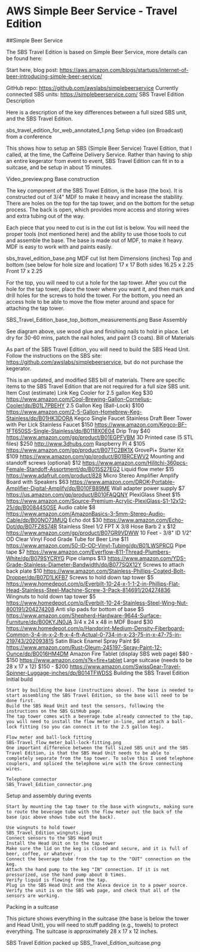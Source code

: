 # AWS Simple Beer Service - Travel Edition

##Simple Beer Service

The SBS Travel Edition is based on Simple Beer Service, more details can be found here:

Start here, blog post: https://aws.amazon.com/blogs/startups/internet-of-beer-introducing-simple-beer-service/

GitHub repo: https://github.com/awslabs/simplebeerservice
Currently connected SBS units: https://simplebeerservice.com/
SBS Travel Edition Description

Here is a description of the key differences between a full sized SBS unit, and the SBS Travel Edition.

sbs_travel_edition_for_web_annotated_1.png
Setup video (on Broadcast) from a conference

This shows how to setup an SBS (Simple Beer Service) Travel Edition, that I called, at the time, the Caffeine Delivery Service. Rather than having to ship an entire kegerator from event to event, SBS Travel Edition can fit in to a suitcase, and be setup in about 15 minutes.

Video_preview.png
Base construction

The key component of the SBS Travel Edition, is the base (the box). It is constructed out of 3/4" MDF to make it heavy and increase the stability. There are holes on the top for the tap tower, and on the bottom for the setup process. The back is open, which provides more access and storing wires and extra tubing out of the way.

Each piece that you need to cut is in the cut list is below. You will need the proper tools (not mentioned here) and the ability to use those tools to cut and assemble the base. The base is made out of MDF, to make it heavy. MDF is easy to work with and paints easily.

sbs_travel_edition_base.png
MDF cut list
Item 	Dimensions (inches)
Top and bottom (see below for hole size and location) 	17 x 17
Both sides 	16.25 x 2.25
Front 	17 x 2.25

For the top, you will need to cut a hole for the tap tower. After you cut the hole for the tap tower, place the tower where you want it, and then mark and drill holes for the screws to hold the tower. For the bottom, you need an access hole to be able to move the flow meter around and space for attaching the tap tower.

SBS_Travel_Edition_base_top_bottom_measurements.png
Base Assembly

See diagram above, use wood glue and finishing nails to hold in place. Let dry for 30-60 mins, patch the nail holes, and paint (3 coats).
Bill of Materials

As part of the SBS Travel Edition, you will need to build the SBS Head Unit. Follow the instructions on the SBS site: https://github.com/awslabs/simplebeerservice, but do not purchase the kegerator.

This is an updated, and modified SBS bill of materials. There are specific items to the SBS Travel Edition that are not required for a full size SBS unit.
Item 	Cost (estimate) 	Link
Keg Cooler for 2.5 gallon Keg 	$30 	https://www.amazon.com/Cool-Brewing-Gallon-Cornelius-Cooler/dp/B01L7PBEHY
2.5 Gallon Keg (Ball-Lock) 	$100 	https://www.amazon.com/2-5-Gallon-Homebrew-Keg-Stainless/dp/B01HK3DORA
Kegco Single Faucet Stainless Draft Beer Tower with Per Lick Stainless Faucet 	$150 	https://www.amazon.com/Kegco-BF-1FT650SS-Single-Stainless/dp/B0118XOE04
Drip Tray 	$40 	https://www.amazon.com/gp/product/B01EGPFVBM
3D Printed case (5 STL files) 	$250 	http://www.3dhubs.com
Raspberry Pi 4 	$105 	https://www.amazon.com/gp/product/B07TC2BK1X
GrovePi+ Starter Kit 	$109 	https://www.amazon.com/gp/product/B01BRCEWV2
Mounting and standoff screws (optional) 	$12 	https://www.amazon.com/Hilitchi-360pcs-Female-Standoff-Assortment/dp/B015S27EG2
Liquid flow meter 	$15 	https://www.adafruit.com/product/828
Micro Stereo Amplifier Amplify Board with Speakers 	$63 	https://www.amazon.com/DROK-Portable-Amplifier-Digital-Amplify/dp/B010FB89ME
Wall adapter power supply 	$7 	https://us.amazon.com/gp/product/B010FAQQNY
PlexiGlass Sheet 	$15 	https://www.amazon.com/Source-Premium-Acrylic-PlexiGlass-S1-12x12-25/dp/B00844SOSE
Audio cable 	$8 	https://www.amazon.com/AmazonBasics-3-5mm-Stereo-Audio-Cable/dp/B00NO73MUQ
Echo dot 	$30 	https://www.amazon.com/Echo-Dot/dp/B07FZ8S74R
Stainless Steel 1/2 FPT X 3/8 Hose Barb 	2 x $12 	https://www.amazon.com/gp/product/B07GR9VDWW
10 Feet - 3/8" ID 1/2" OD Clear Vinyl Food Grade Tube for Beer Line 	$11 	https://www.amazon.com/50-ID-OD-Vinyl-Tubing/dp/B01LWSPRCG
Pipe tape 	$7 	https://www.amazon.com/Everflow-811-Thread-Plumbers-White/dp/B079SYCRYG
Pipe clamps 	$13 	https://www.amazon.com/YDS-Grade-Stainless-Diameter-Bandwidth/dp/B077SQX12Y
Screws to attach back plate 	$10 	https://www.amazon.com/Stainless-Phillips-Coated-Bolt-Dropper/dp/B07D1LKFB7
Screws to hold down tap tower 	$5 	https://www.homedepot.com/p/Everbilt-10-24-x-1-1-2-in-Phillips-Flat-Head-Stainless-Steel-Machine-Screw-3-Pack-814691/204274836
Wingnuts to hold down tap tower 	 $5 	https://www.homedepot.com/p/Everbilt-10-24-Stainless-Steel-Wing-Nut-800191/204274208
Anti slip pads for bottom of base 	$5 	https://www.amazon.com/Shepherd-Hardware-9644-Surface-Furniture/dp/B00KYJN0JA
3/4 x 24 x 48 in MDF Board 	$30 	https://www.homedepot.com/p/Handprint-Medium-Density-Fiberboard-Common-3-4-in-x-2-ft-x-4-ft-Actual-0-734-in-x-23-75-in-x-47-75-in-219743/202093815
Satin Black Enamel Spray Paint 	$6 	https://www.amazon.com/Rust-Oleum-245197-Spray-Paint-12-Ounce/dp/B0016HM4DM
Amazon Fire Tablet (display SBS web page) 	$80 - $150 	https://www.amazon.com/s?k=fire+tablet
Large suitcase (needs to be 28 x 17 x 12) 	$150 - $200 	https://www.amazon.com/SwissGear-Travel-Spinner-Luggage-inches/dp/B014TFWDSS
Building the SBS Travel Edition
Initial build

    Start by building the base (instructions above). The base is needed to start assembling the SBS Travel Edition, so the base will need to be done first.
    Build the SBS Head Unit and test the sensors, following the instructions on the SBS GitHub page.
    The tap tower comes with a beverage tube already connected to the tap, you will need to install the flow meter in-line, and attach a ball-lock fitting (so you can connect it to the 2.5 gallon keg).

    Flow meter and ball-lock fitting
    SBS-Travel_flow_meter_ball-lock-fitting.png
    One important difference between the full sized SBS unit and the SBS Travel Edition, is that the SBS Head Unit needs to be able to completely separate from the tap tower. To solve this I used telephone couplers, and spliced the telephone wire with the Grove connecting wires.

    Telephone connector
    SBS_Travel_Edition_connector.png

Setup and assembly during events

    Start by mounting the tap tower to the base with wingnuts, making sure to route the beverage tube with the flow meter out the back of the base (pic above shows tube out the back).

    Use wingnuts to hold tower
    SBS_Travel_Edition_wingnuts.jpeg
    Connect sensors to the SBS Head Unit
    Install the Head Unit on to the tap tower
    Make sure the lid on the keg is closed and secure, and it is full of beer, coffee, or whatever.
    Connect the beverage tube from the tap to the "OUT" connection on the keg.
    Attach the hand pump to the keg "IN" connection. If it is not pressurized, use the hand pump about 8 times.
    Verify liquid is flowing from the tap.
    Plug in the SBS Head Unit and the Alexa device in to a power source.
    Verify the unit is on the SBS web page, and check that all of the sensors are working.

Packing in a suitcase

This picture shows everything in the suitcase (the base is below the tower and Head Unit), you will need to stuff padding (e.g., towels) to protect everything. The suitcase is approximately 28 x 17 x 12 inches.

SBS Travel Edition packed up
SBS_Travel_Edition_suitcase.png
